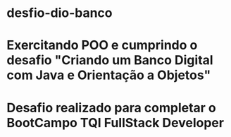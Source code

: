 # desfio-dio-banco

# Exercitando POO e cumprindo o desafio "Criando um Banco Digital com Java e Orientação a Objetos"
# Desafio realizado para completar o BootCampo TQI FullStack Developer
